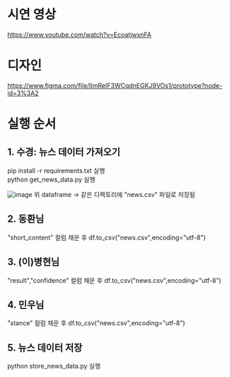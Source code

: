 # 시연 영상
https://www.youtube.com/watch?v=EcoatjwxnFA

# 디자인

https://www.figma.com/file/lImReIF3WCqdnEGKJ9VOs1/prototype?node-id=3%3A2

# 실행 순서

## 1. 수경: 뉴스 데이터 가져오기
   pip install -r requirements.txt 실행  
   python get_news_data.py 실행  

![image](https://user-images.githubusercontent.com/90438627/143405519-a071362c-aead-4543-9bac-fad21870d2e7.png)
위 dataframe -> 같은 디렉토리에 "news.csv" 파일로 저장됨
    
## 2. 동환님  
   "short_content" 컬럼 채운 후 
   df.to_csv("news.csv",encoding="utf-8")
       
## 3. (이)병현님
   "result","confidence" 컬럼 채운 후 df.to_csv("news.csv",encoding="utf-8")  
       
## 4. 민우님   
   "stance" 컬럼 채운 후 df.to_csv("news.csv",encoding="utf-8")
   
       
## 5. 뉴스 데이터 저장   
   python store_news_data.py 실행
